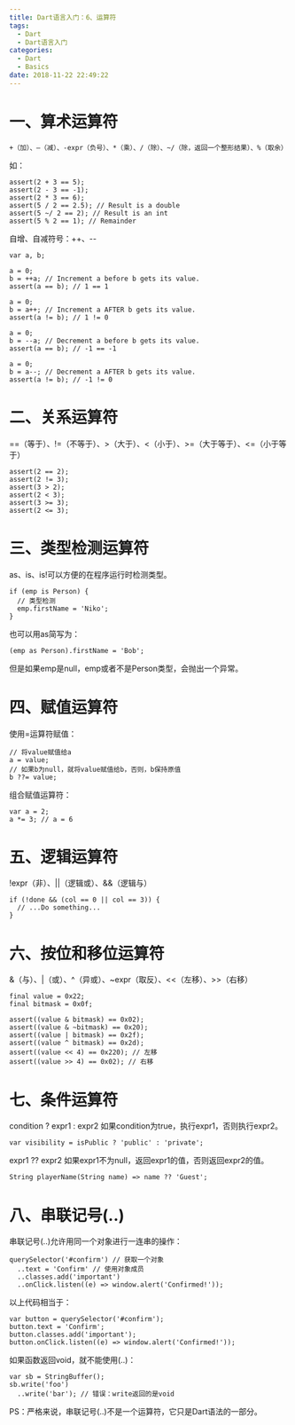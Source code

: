 ```yaml
---
title: Dart语言入门：6、运算符
tags:
  - Dart
  - Dart语言入门
categories:
  - Dart
  - Basics
date: 2018-11-22 22:49:22
---
```


# 一、算术运算符
```
+（加）、–（减）、-expr（负号）、*（乘）、/（除）、~/（除，返回一个整形结果）、%（取余）
```
如：
```
assert(2 + 3 == 5);
assert(2 - 3 == -1);
assert(2 * 3 == 6);
assert(5 / 2 == 2.5); // Result is a double
assert(5 ~/ 2 == 2); // Result is an int
assert(5 % 2 == 1); // Remainder
```

自增、自减符号：++、--
```
var a, b;

a = 0;
b = ++a; // Increment a before b gets its value.
assert(a == b); // 1 == 1

a = 0;
b = a++; // Increment a AFTER b gets its value.
assert(a != b); // 1 != 0

a = 0;
b = --a; // Decrement a before b gets its value.
assert(a == b); // -1 == -1

a = 0;
b = a--; // Decrement a AFTER b gets its value.
assert(a != b); // -1 != 0
```

# 二、关系运算符
==（等于）、!=（不等于）、>（大于）、<（小于）、>=（大于等于）、<=（小于等于）
```
assert(2 == 2);
assert(2 != 3);
assert(3 > 2);
assert(2 < 3);
assert(3 >= 3);
assert(2 <= 3);
```

# 三、类型检测运算符
as、is、is!可以方便的在程序运行时检测类型。
```
if (emp is Person) {
  // 类型检测
  emp.firstName = 'Niko';
}
```
也可以用as简写为：
```
(emp as Person).firstName = 'Bob';
```
但是如果emp是null，emp或者不是Person类型，会抛出一个异常。

# 四、赋值运算符
使用=运算符赋值：
```
// 将value赋值给a
a = value;
// 如果b为null，就将value赋值给b，否则，b保持原值
b ??= value;
```

组合赋值运算符：
```
var a = 2;
a *= 3; // a = 6
```

# 五、逻辑运算符
!expr（非）、||（逻辑或）、&&（逻辑与）
```
if (!done && (col == 0 || col == 3)) {
  // ...Do something...
}
```

# 六、按位和移位运算符
&（与）、|（或）、^（异或）、~expr（取反）、<<（左移）、>>（右移）
```
final value = 0x22;
final bitmask = 0x0f;

assert((value & bitmask) == 0x02);
assert((value & ~bitmask) == 0x20);
assert((value | bitmask) == 0x2f);
assert((value ^ bitmask) == 0x2d);
assert((value << 4) == 0x220); // 左移
assert((value >> 4) == 0x02); // 右移
```

# 七、条件运算符
condition ? expr1 : expr2
如果condition为true，执行expr1，否则执行expr2。
```
var visibility = isPublic ? 'public' : 'private';
```

expr1 ?? expr2
如果expr1不为null，返回expr1的值，否则返回expr2的值。
```
String playerName(String name) => name ?? 'Guest';
```

# 八、串联记号(..)
串联记号(..)允许用同一个对象进行一连串的操作：
```
querySelector('#confirm') // 获取一个对象
  ..text = 'Confirm' // 使用对象成员
  ..classes.add('important')
  ..onClick.listen((e) => window.alert('Confirmed!'));
```
以上代码相当于：
```
var button = querySelector('#confirm');
button.text = 'Confirm';
button.classes.add('important');
button.onClick.listen((e) => window.alert('Confirmed!'));
```

如果函数返回void，就不能使用(..)：
```
var sb = StringBuffer();
sb.write('foo')
  ..write('bar'); // 错误：write返回的是void
```

PS：严格来说，串联记号(..)不是一个运算符，它只是Dart语法的一部分。